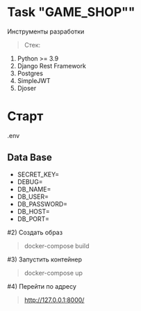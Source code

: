 # Task "GAME_SHOP""



Инструменты разработки
 > Стек:
1. Python >= 3.9
2. Django Rest Framework
3. Postgres
4. SimpleJWT
5. Djoser



# Старт

.env
## Data Base
* SECRET_KEY=
* DEBUG=
* DB_NAME=
* DB_USER=
* DB_PASSWORD=
* DB_HOST=
* DB_PORT=



#2) Создать образ
> docker-compose build

#3) Запустить контейнер
> docker-compose up

#4)  Перейти по адресу
> http://127.0.0.1:8000/
